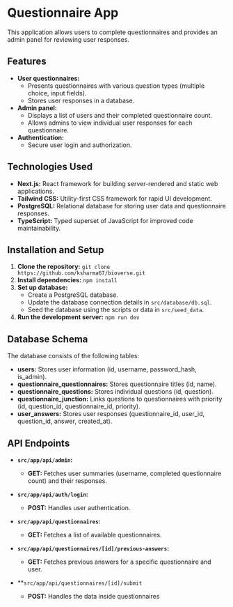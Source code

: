 # Questionnaire App

This application allows users to complete questionnaires and provides an admin panel for reviewing user responses.

## Features

* **User questionnaires:**
    * Presents questionnaires with various question types (multiple choice, input fields).
    * Stores user responses in a database.
* **Admin panel:**
    * Displays a list of users and their completed questionnaire count.
    * Allows admins to view individual user responses for each questionnaire.
* **Authentication:**
    * Secure user login and authorization.

## Technologies Used

* **Next.js:** React framework for building server-rendered and static web applications.
* **Tailwind CSS:** Utility-first CSS framework for rapid UI development.
* **PostgreSQL:** Relational database for storing user data and questionnaire responses.
* **TypeScript:**  Typed superset of JavaScript for improved code maintainability.

## Installation and Setup

1. **Clone the repository:** `git clone https://github.com/ksharma67/bioverse.git`
2. **Install dependencies:** `npm install`
3. **Set up database:**
    * Create a PostgreSQL database.
    * Update the database connection details in `src/database/db.sql`.
    * Seed the database using the scripts or data in `src/seed_data`.
4. **Run the development server:** `npm run dev`

## Database Schema

The database consists of the following tables:

* **users:** Stores user information (id, username, password_hash, is_admin).
* **questionnaire_questionnaires:** Stores questionnaire titles (id, name).
* **questionnaire_questions:** Stores individual questions (id, question).
* **questionnaire_junction:** Links questions to questionnaires with priority (id, question_id, questionnaire_id, priority).
* **user_answers:** Stores user responses (questionnaire_id, user_id, question_id, answer, created_at).

## API Endpoints

* **`src/app/api/admin`:**
    * **GET:** Fetches user summaries (username, completed questionnaire count) and their responses.

* **`src/app/api/auth/login`:**
    * **POST:**  Handles user authentication.

* **`src/app/api/questionnaires`:**
    * **GET:** Fetches a list of available questionnaires.

* **`src/app/api/questionnaires/[id]/previous-answers`:**
    * **GET:**  Fetches previous answers for a specific questionnaire and user.

* **`src/app/api/questionnaires/[id]/submit`
    * **POST:**  Handles the data inside questionnaires

